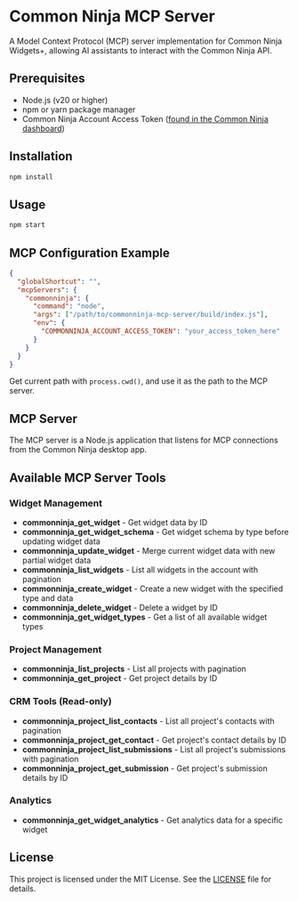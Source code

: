 # Common Ninja MCP Server

A Model Context Protocol (MCP) server implementation for Common Ninja Widgets+, allowing AI assistants to interact with the Common Ninja API.

## Prerequisites

- Node.js (v20 or higher)
- npm or yarn package manager
- Common Ninja Account Access Token ([found in the Common Ninja dashboard](https://help.commoninja.com/hc/en-us/articles/21742833539613-How-to-Obtain-Your-Account-Level-API-Key))

## Installation

```bash
npm install
```

## Usage

```bash
npm start
```

## MCP Configuration Example

```json
{
  "globalShortcut": "",
  "mcpServers": {
    "commonninja": {
      "command": "node",
      "args": ["/path/to/commonninja-mcp-server/build/index.js"],
      "env": {
        "COMMONNINJA_ACCOUNT_ACCESS_TOKEN": "your_access_token_here"
      }
    }
  }
}
```

Get current path with `process.cwd()`, and use it as the path to the MCP server.

## MCP Server

The MCP server is a Node.js application that listens for MCP connections from the Common Ninja desktop app.

## Available MCP Server Tools

### Widget Management

- **commonninja_get_widget** - Get widget data by ID
- **commonninja_get_widget_schema** - Get widget schema by type before updating widget data
- **commonninja_update_widget** - Merge current widget data with new partial widget data
- **commonninja_list_widgets** - List all widgets in the account with pagination
- **commonninja_create_widget** - Create a new widget with the specified type and data
- **commonninja_delete_widget** - Delete a widget by ID
- **commonninja_get_widget_types** - Get a list of all available widget types

### Project Management

- **commonninja_list_projects** - List all projects with pagination
- **commonninja_get_project** - Get project details by ID

### CRM Tools (Read-only)

- **commonninja_project_list_contacts** - List all project's contacts with pagination
- **commonninja_project_get_contact** - Get project's contact details by ID
- **commonninja_project_list_submissions** - List all project's submissions with pagination
- **commonninja_project_get_submission** - Get project's submission details by ID

### Analytics

- **commonninja_get_widget_analytics** - Get analytics data for a specific widget

## License

This project is licensed under the MIT License. See the [LICENSE](LICENSE) file for details.
